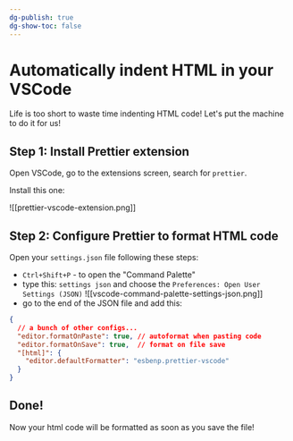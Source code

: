 ```yaml
---
dg-publish: true
dg-show-toc: false
---
```

# Automatically indent HTML in your VSCode

Life is too short to waste time indenting HTML code! Let's put the machine to do it for us!


## Step 1: Install Prettier extension

Open VSCode, go to the extensions screen, search for `prettier`.

Install this one:

![[prettier-vscode-extension.png]]


## Step 2: Configure Prettier to format HTML code

Open your `settings.json` file following these steps:
- `Ctrl+Shift+P` - to open the "Command Palette"
- type this: `settings json` and choose the `Preferences: Open User Settings (JSON)`
![[vscode-command-palette-settings-json.png]]
- go to the end of the JSON file and add this:

```json
{
  // a bunch of other configs...
  "editor.formatOnPaste": true, // autoformat when pasting code
  "editor.formatOnSave": true,  // format on file save
  "[html]": {
    "editor.defaultFormatter": "esbenp.prettier-vscode"
  }
}
```

## Done!

Now your html code will be formatted as soon as you save the file!
